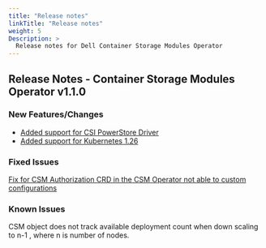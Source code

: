 ```yaml
---
title: "Release notes"
linkTitle: "Release notes"
weight: 5
Description: >
  Release notes for Dell Container Storage Modules Operator
---
```


## Release Notes - Container Storage Modules Operator v1.1.0

### New Features/Changes
- [Added support for CSI PowerStore Driver](https://github.com/dell/csm/issues/613)
- [Added support for Kubernetes 1.26](https://github.com/dell/csm/issues/597)


### Fixed Issues
[Fix for CSM Authorization CRD in the CSM Operator not able to custom configurations](https://github.com/dell/csm/issues/633)

### Known Issues
CSM object does not track available deployment count when down scaling to n-1 , where n is number of nodes.